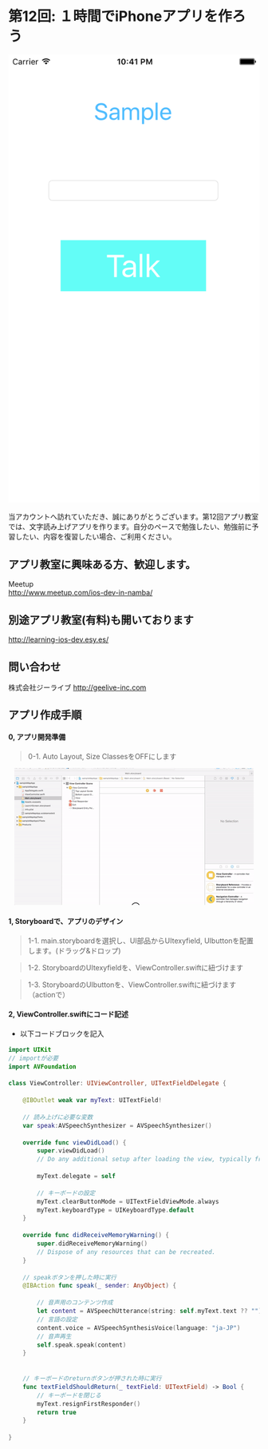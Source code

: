  
# 第12回: １時間でiPhoneアプリを作ろう

  <div style="text-align:center"><img src ="https://github.com/iosClassForBeginner/sampleTalkApp/blob/master/Assets/sample.png" /></div>
  
  当アカウントへ訪れていただき、誠にありがとうございます。第12回アプリ教室では、文字読み上げアプリを作ります。自分のペースで勉強したい、勉強前に予習したい、内容を復習したい場合、ご利用ください。
  
## アプリ教室に興味ある方、歓迎します。  
  Meetup  
  http://www.meetup.com/ios-dev-in-namba/
  
## 別途アプリ教室(有料)も開いております  
  http://learning-ios-dev.esy.es/  

## 問い合わせ
  株式会社ジーライブ
  http://geelive-inc.com  

## アプリ作成手順

#### 0, アプリ開発準備
> 0-1. Auto Layout, Size ClassesをOFFにします
<div style="text-align:center"><img src ="https://github.com/iosClassForBeginner/sampleTalkApp/blob/master/Assets/0.gif" /></div>

#### 1, Storyboardで、アプリのデザイン
> 1-1. main.storyboardを選択し、UI部品からUItexyfield, UIbuttonを配置します。(ドラッグ&ドロップ)

> 1-2. StoryboardのUItexyfieldを、ViewController.swiftに紐づけます

> 1-3. StoryboardのUIbuttonを、ViewController.swiftに紐づけます（actionで）

#### 2, ViewController.swiftにコード記述
- 以下コードブロックを記入
  
```Swift
import UIKit
// importが必要
import AVFoundation

class ViewController: UIViewController, UITextFieldDelegate {

    @IBOutlet weak var myText: UITextField!
    
    // 読み上げに必要な変数
    var speak:AVSpeechSynthesizer = AVSpeechSynthesizer()

    override func viewDidLoad() {
        super.viewDidLoad()
        // Do any additional setup after loading the view, typically from a nib.

        myText.delegate = self
        
        // キーボードの設定
        myText.clearButtonMode = UITextFieldViewMode.always
        myText.keyboardType = UIKeyboardType.default
    }

    override func didReceiveMemoryWarning() {
        super.didReceiveMemoryWarning()
        // Dispose of any resources that can be recreated.
    }

    // speakボタンを押した時に実行
    @IBAction func speak(_ sender: AnyObject) {

        // 音声用のコンテンツ作成
        let content = AVSpeechUtterance(string: self.myText.text ?? "")
        // 言語の設定
        content.voice = AVSpeechSynthesisVoice(language: "ja-JP")
        // 音声再生
        self.speak.speak(content)
    }
    

    // キーボードのreturnボタンが押された時に実行
    func textFieldShouldReturn(_ textField: UITextField) -> Bool {
        // キーボードを閉じる
        myText.resignFirstResponder()
        return true
    }

}
```
